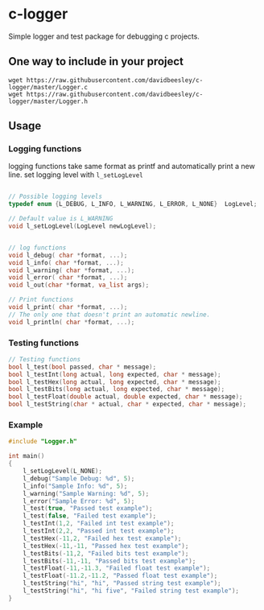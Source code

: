 # c-logger
Simple logger and test package for debugging c projects.

## One way to include in your project
```
wget https://raw.githubusercontent.com/davidbeesley/c-logger/master/Logger.c
wget https://raw.githubusercontent.com/davidbeesley/c-logger/master/Logger.h
```
## Usage

### Logging functions
logging functions take same format as printf and automatically print a new line.
set logging level with `l_setLogLevel`
```c

// Possible logging levels
typedef enum {L_DEBUG, L_INFO, L_WARNING, L_ERROR, L_NONE}  LogLevel;

// Default value is L_WARNING
void l_setLogLevel(LogLevel newLogLevel);


// log functions
void l_debug( char *format, ...);
void l_info( char *format, ...);
void l_warning( char *format, ...);
void l_error( char *format, ...);
void l_out(char *format, va_list args);

// Print functions
void l_print( char *format, ...);
// The only one that doesn't print an automatic newline.
void l_println( char *format, ...);

```
### Testing functions
```c
// Testing functions
bool l_test(bool passed, char * message);
bool l_testInt(long actual, long expected, char * message);
bool l_testHex(long actual, long expected, char * message);
bool l_testBits(long actual, long expected, char * message);
bool l_testFloat(double actual, double expected, char * message);
bool l_testString(char * actual, char * expected, char * message);
```

### Example
```c
#include "Logger.h"

int main()
{
	l_setLogLevel(L_NONE);
	l_debug("Sample Debug: %d", 5);
	l_info("Sample Info: %d", 5);
	l_warning("Sample Warning: %d", 5);
	l_error("Sample Error: %d", 5);
	l_test(true, "Passed test example");
	l_test(false, "Failed test example");
	l_testInt(1,2, "Failed int test example");
	l_testInt(2,2, "Passed int test example");
	l_testHex(-11,2, "Failed hex test example");
	l_testHex(-11,-11, "Passed hex test example");
	l_testBits(-11,2, "Failed bits test example");
	l_testBits(-11,-11, "Passed bits test example");
	l_testFloat(-11,-11.3, "Failed float test example");
	l_testFloat(-11.2,-11.2, "Passed float test example");
	l_testString("hi", "hi", "Passed string test example");
	l_testString("hi", "hi five", "Failed string test example");
}
```
